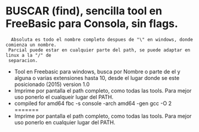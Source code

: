 # BUSCAR (find), sencilla tool en FreeBasic para Consola, sin flags.
```
  Absoluta es todo el nombre completo despues de "\" en windows, donde comienza un nombre.
 Parcial puede estar en cualquier parte del path, se puede adaptar en linux a la "/" de
 separacion. 
```
- Tool en Freebasic para windows, busca por Nombre o parte de el y alguna o varias 
  extensiones hasta 10, desde el lugar donde se este posicionado (2015) version 1.0 
- Imprime por pantalla el path completo, como todas las tools. Para mejor uso ponerlo 
  el cualqueir lugar del PATH.
- compiled for amd64 fbc -s console -arch amd64 -gen gcc -O 2
=======
- Imprime por pantalla el path completo, como todas las tools. Para mejor uso ponerlo 
  en cualquier lugar del PATH.



